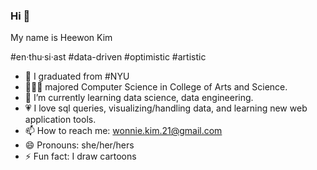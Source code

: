 ### Hi 👋

My name is Heewon Kim

#en·thu·si·ast
#data-driven
#optimistic
#artistic

- 🗽 I graduated from #NYU
- 👩🏻‍💻 majored Computer Science in College of Arts and Science.
- 🌱 I’m currently learning data science, data engineering.  
- 💗 I love sql queries, visualizing/handling data, and learning new web application tools. 
- 📫 How to reach me: wonnie.kim.21@gmail.com
- 😄 Pronouns: she/her/hers
- ⚡ Fun fact: I draw cartoons
